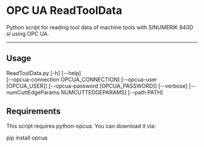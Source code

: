 # OPC UA ReadToolData

Python script for reading tool data of machine tools with SINUMERIK 840D sl using OPC UA.

-----

## Usage

ReadToolData.py 	[-h] [--help]	
					[--opcua-connection OPCUA_CONNECTION]
					[--opcua-user [OPCUA_USER]]
					[--opcua-password [OPCUA_PASSWORD]] 
					[--verbose]
					[--numCuttEdgeParams NUMCUTTEDGEPARAMS] 
					[--path PATH]

## Requirements

This script requires python-opcua. You can download it via:

pip install opcua

